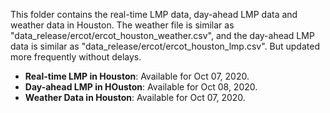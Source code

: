 This folder contains the real-time LMP data, day-ahead LMP data and weather data in Houston. The weather file is similar as "data_release/ercot/ercot_houston_weather.csv", and the day-ahead LMP data is similar as "data_release/ercot/ercot_houston_lmp.csv". But updated more frequently without delays.

- **Real-time LMP in Houston**: Available for Oct 07, 2020.
- **Day-ahead LMP in HOuston**: Available for Oct 08, 2020.
- **Weather Data in Houston**: Available for Oct 07, 2020.